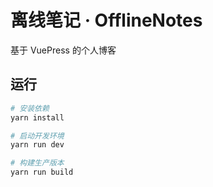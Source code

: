 # 离线笔记 · OfflineNotes

基于 VuePress 的个人博客

## 运行

```sh
# 安装依赖
yarn install

# 启动开发环境
yarn run dev

# 构建生产版本
yarn run build
```

